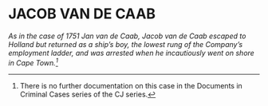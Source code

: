 # JACOB VAN DE CAAB

*As in the case of 1751 Jan van de Caab, Jacob van de Caab escaped to Holland but returned as a ship’s boy, the lowest rung of the Company’s employment ladder, and was arrested when he incautiously went on shore in Cape Town.[^1]*

[^1]: There is no further documentation on this case in the Documents in Criminal Cases series of the CJ series.